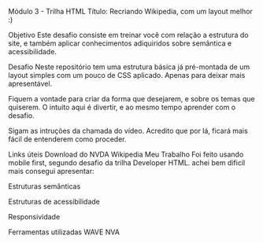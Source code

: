 Módulo 3 - Trilha HTML
Título: Recriando Wikipedia, com um layout melhor :)

Objetivo
Este desafio consiste em treinar você com relação a estrutura do site, e também aplicar conhecimentos adiquiridos sobre semântica e acessibilidade.

Desafio
Neste repositório tem uma estrutura básica já pré-montada de um layout simples com um pouco de CSS aplicado. Apenas para deixar mais apresentável.

Fiquem a vontade para criar da forma que desejarem, e sobre os temas que quiserem. O intuito aqui é divertir, e ao mesmo tempo aprender com o desafio.

Sigam as intruções da chamada do vídeo. Acredito que por lá, ficará mais fácil de entenderem como proceder.

Links úteis
Download do NVDA
Wikipedia
Meu Trabalho
Foi feito usando mobile first, segundo desafio da trilha Developer HTML. achei bem dificil mais consegui apresentar:

Estruturas semânticas

Estruturas de acessibilidade

Responsividade

Ferramentas utilizadas
WAVE
NVA
